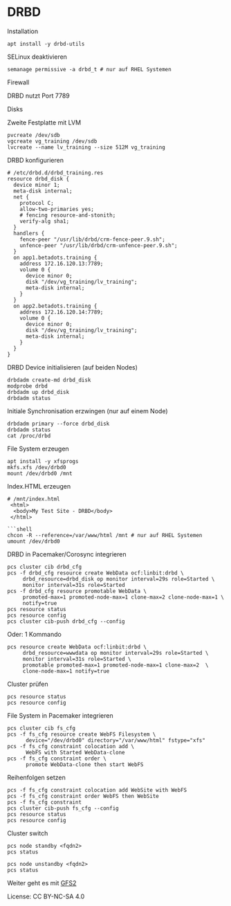 # DRBD

Installation

```shell
apt install -y drbd-utils
```

SELinux deaktivieren

```shell
semanage permissive -a drbd_t # nur auf RHEL Systemen
```

Firewall

DRBD nutzt Port 7789

Disks

Zweite Festplatte mit LVM

```shell
pvcreate /dev/sdb
vgcreate vg_training /dev/sdb
lvcreate --name lv_training --size 512M vg_training
```

DRBD konfigurieren

```shell
# /etc/drbd.d/drbd_training.res
resource drbd_disk {
  device minor 1;
  meta-disk internal;
  net {
    protocol C;
    allow-two-primaries yes;
    # fencing resource-and-stonith;
    verify-alg sha1;
  }
  handlers {
    fence-peer "/usr/lib/drbd/crm-fence-peer.9.sh";
    unfence-peer "/usr/lib/drbd/crm-unfence-peer.9.sh";
  }
  on app1.betadots.training {
    address 172.16.120.13:7789;
    volume 0 {
      device minor 0;
      disk "/dev/vg_training/lv_training";
      meta-disk internal;
    }
  }
  on app2.betadots.training {
    address 172.16.120.14:7789;
    volume 0 {
      device minor 0;
      disk "/dev/vg_training/lv_training";
      meta-disk internal;
    }
  }
}
```

DRBD Device initialisieren (auf beiden Nodes)

```shell
drbdadm create-md drbd_disk
modprobe drbd
drbdadm up drbd_disk
drbdadm status
```

Initiale Synchronisation erzwingen (nur auf einem Node)

```shell
drbdadm primary --force drbd_disk
drbdadm status
cat /proc/drbd
```

File System erzeugen

```shell
apt install -y xfsprogs
mkfs.xfs /dev/drbd0
mount /dev/drbd0 /mnt
```

Index.HTML erzeugen

```shell
# /mnt/index.html
 <html>
  <body>My Test Site - DRBD</body>
 </html>

```shell
chcon -R --reference=/var/www/html /mnt # nur auf RHEL Systemen
umount /dev/drbd0
```

DRBD in Pacemaker/Corosync integrieren

```shell
pcs cluster cib drbd_cfg
pcs -f drbd_cfg resource create WebData ocf:linbit:drbd \
     drbd_resource=drbd_disk op monitor interval=29s role=Started \
     monitor interval=31s role=Started
pcs -f drbd_cfg resource promotable WebData \
     promoted-max=1 promoted-node-max=1 clone-max=2 clone-node-max=1 \
     notify=true
pcs resource status
pcs resource config
pcs cluster cib-push drbd_cfg --config
```

Oder: 1 Kommando

```shell
pcs resource create WebData ocf:linbit:drbd \
     drbd_resource=wwwdata op monitor interval=29s role=Started \
     monitor interval=31s role=Started \
     promotable promoted-max=1 promoted-node-max=1 clone-max=2  \
     clone-node-max=1 notify=true
```

Cluster prüfen

```shell
pcs resource status
pcs resource config
```

File System in Pacemaker integrieren

```shell
pcs cluster cib fs_cfg
pcs -f fs_cfg resource create WebFS Filesystem \
      device="/dev/drbd0" directory="/var/www/html" fstype="xfs"
pcs -f fs_cfg constraint colocation add \
      WebFS with Started WebData-clone
pcs -f fs_cfg constraint order \
      promote WebData-clone then start WebFS
```

Reihenfolgen setzen

```shell
pcs -f fs_cfg constraint colocation add WebSite with WebFS
pcs -f fs_cfg constraint order WebFS then WebSite
pcs -f fs_cfg constraint
pcs cluster cib-push fs_cfg --config
pcs resource status
pcs resource config
```

Cluster switch

```shell
pcs node standby <fqdn2>
pcs status

pcs node unstandby <fqdn2>
pcs status
```

Weiter geht es mit [GFS2](../09_GFS2)

License: CC BY-NC-SA 4.0
